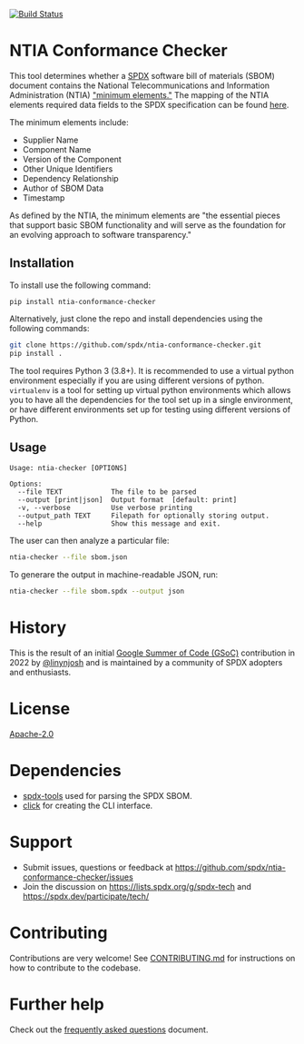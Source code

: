 [![Build Status](https://github.com/spdx/ntia-conformance-checker/workflows/build/badge.svg)](https://github.com/spdx/ntia-conformance-checker/actions)

# NTIA Conformance Checker

This tool determines whether a [SPDX](https://spdx.dev/) software bill of materials (SBOM) document contains the National Telecommunications and Information Administration (NTIA) ["minimum elements."](https://www.ntia.doc.gov/files/ntia/publications/sbom_minimum_elements_report.pdf) The mapping of the NTIA elements required data fields to the SPDX specification can be found [here](https://spdx.github.io/spdx-spec/v2.3/how-to-use/#k22-mapping-ntia-minimum-elements-to-spdx-fields).

The minimum elements include:
- Supplier Name
- Component Name
- Version of the Component
- Other Unique Identifiers
- Dependency Relationship
- Author of SBOM Data
- Timestamp

As defined by the NTIA, the minimum elements are "the essential pieces that support basic SBOM functionality and will serve as the foundation for an evolving approach to software transparency."

## Installation

To install use the following command:

`pip install ntia-conformance-checker`

Alternatively, just clone the repo and install dependencies using the following commands:

```bash
git clone https://github.com/spdx/ntia-conformance-checker.git
pip install .
```

The tool requires Python 3 (3.8+). It is recommended to use a virtual python environment especially
if you are using different versions of python. `virtualenv` is a tool for setting up virtual python environments which
allows you to have all the dependencies for the tool set up in a single environment, or have different environments set
up for testing using different versions of Python.

## Usage

```
Usage: ntia-checker [OPTIONS]

Options:
  --file TEXT            The file to be parsed
  --output [print|json]  Output format  [default: print]
  -v, --verbose          Use verbose printing
  --output_path TEXT     Filepath for optionally storing output.
  --help                 Show this message and exit.
```

The user can then analyze a particular file:

```bash
ntia-checker --file sbom.json
```

To generare the output in machine-readable JSON, run:

```bash
ntia-checker --file sbom.spdx --output json
```

# History

This is the result of an initial [Google Summer of Code (GSoC)](https://summerofcode.withgoogle.com/) contribution in 2022 by
[@linynjosh](https://github.com/linynjosh) and is maintained
by a community of SPDX adopters and enthusiasts.

# License

[Apache-2.0](LICENSE)

# Dependencies

* [spdx-tools](https://pypi.org/project/spdx-tools/) used for parsing the SPDX SBOM.
* [click](https://pypi.org/project/click/) for creating the CLI interface.

# Support

* Submit issues, questions or feedback at https://github.com/spdx/ntia-conformance-checker/issues
* Join the discussion on https://lists.spdx.org/g/spdx-tech and https://spdx.dev/participate/tech/

# Contributing

Contributions are very welcome! See [CONTRIBUTING.md](./CONTRIBUTING.md) for instructions on how to contribute to the codebase.

# Further help

Check out the [frequently asked questions](FAQ.md) document.
